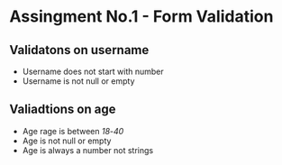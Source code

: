 # Assingment No.1 - Form Validation

## Validatons on username
* Username does not start with number
* Username is not null or empty

## Valiadtions on age
* Age rage is between *18*-*40*
* Age is not null or empty
* Age is always a number not strings